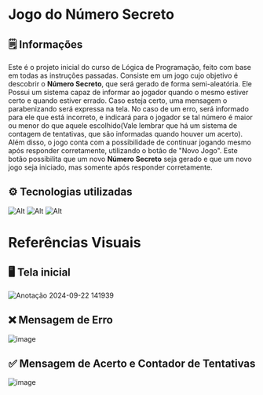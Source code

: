 # Jogo do Número Secreto

## 🗒️ Informações
Este é o projeto inicial do curso de Lógica de Programação, feito com base em todas as instruções passadas. Consiste em um jogo cujo objetivo é descobrir o **Número Secreto**, que será gerado de forma semi-aleatória. Ele Possui um sistema capaz de informar ao jogador quando o mesmo estiver certo e quando estiver errado. Caso esteja certo, uma mensagem o parabenizando será expressa na tela. No caso de um erro, será informado para ele que está incorreto, e indicará para o jogador se tal número é maior ou menor do que aquele escolhido(Vale lembrar que há um sistema de contagem de tentativas, que são informadas quando houver um acerto).
Além disso, o jogo conta com a possibilidade de continuar jogando mesmo após responder corretamente, utilizando o botão de "Novo Jogo". Este botão possibilita que um novo **Número Secreto** seja gerado e que um novo jogo seja iniciado, mas somente após responder corretamente.

## ⚙️ Tecnologias utilizadas
![Alt](https://img.icons8.com/?size=100&id=11935&format=png&color=000000) ![Alt](https://img.icons8.com/?size=100&id=12239&format=png&color=000000)  ![Alt](https://img.icons8.com/?size=100&id=12276&format=png&color=000000)

# Referências Visuais
## 🖥️ Tela inicial
![Anotação 2024-09-22 141939](https://github.com/user-attachments/assets/58745af9-28a8-44cc-a6a6-a09e5391ceef)

## ❌ Mensagem de Erro 
![image](https://github.com/user-attachments/assets/5955e877-eb4e-4f9f-ad60-9e35c3d8730f)


## ✅ Mensagem de Acerto e Contador de Tentativas
![image](https://github.com/user-attachments/assets/3921c39f-b4f8-4e87-ad35-7370fd1c33af)


